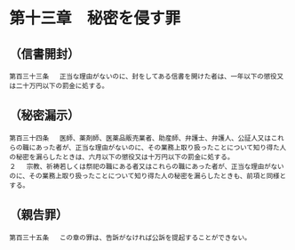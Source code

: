 # 第十三章　秘密を侵す罪

## （信書開封）
```
第百三十三条 　正当な理由がないのに、封をしてある信書を開けた者は、一年以下の懲役又は二十万円以下の罰金に処する。
```
## （秘密漏示）
```
第百三十四条 　医師、薬剤師、医薬品販売業者、助産師、弁護士、弁護人、公証人又はこれらの職にあった者が、正当な理由がないのに、その業務上取り扱ったことについて知り得た人の秘密を漏らしたときは、六月以下の懲役又は十万円以下の罰金に処する。
２ 　宗教、祈祷若しくは祭祀の職にある者又はこれらの職にあった者が、正当な理由がないのに、その業務上取り扱ったことについて知り得た人の秘密を漏らしたときも、前項と同様とする。
```
## （親告罪）
```
第百三十五条 　この章の罪は、告訴がなければ公訴を提起することができない。
```
